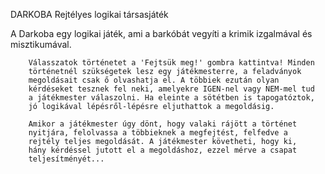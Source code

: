DARKOBA Rejtélyes logikai társasjáték

A Darkoba egy logikai játék, ami a barkóbát vegyíti a krimik izgalmával és misztikumával.

        Válasszatok történetet a 'Fejtsük meg!' gombra kattintva! Minden
        történetnél szükségetek lesz egy játékmesterre, a feladványok
        megoldásait csak ő olvashatja el. A többiek ezután olyan
        kérdéseket tesznek fel neki, amelyekre IGEN-nel vagy NEM-mel tud
        a játékmester válaszolni. Ha eleinte a sötétben is tapogatóztok,
        jó logikával lépésről-lépésre eljuthattok a megoldásig.

        Amikor a játékmester úgy dönt, hogy valaki rájött a történet
        nyitjára, felolvassa a többieknek a megfejtést, felfedve a
        rejtély teljes megoldását. A játékmester követheti, hogy ki,
        hány kérdéssel jutott el a megoldáshoz, ezzel mérve a csapat
        teljesítményét...
